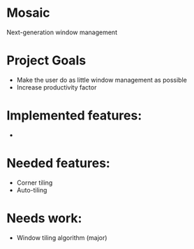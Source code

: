 # Mosaic
Next-generation window management

# Project Goals
- Make the user do as little window management as possible
- Increase productivity factor

# Implemented features:
- 

# Needed features:
- Corner tiling
- Auto-tiling

# Needs work:
- Window tiling algorithm (major)
